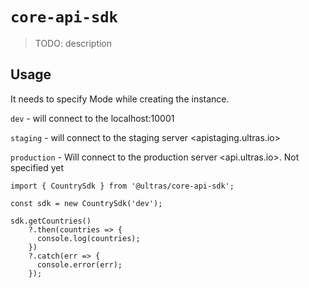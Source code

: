 # `core-api-sdk`

> TODO: description

## Usage
It needs to specify Mode while creating the instance.

`dev` - will connect to the localhost:10001

`staging` - will connect to the staging server <apistaging.ultras.io>

`production` - Will connect to the production server <api.ultras.io>. Not specified yet
```
import { CountrySdk } from '@ultras/core-api-sdk';

const sdk = new CountrySdk('dev');

sdk.getCountries()
    ?.then(countries => {
      console.log(countries);
    })
    ?.catch(err => {
      console.error(err);
    });
```
